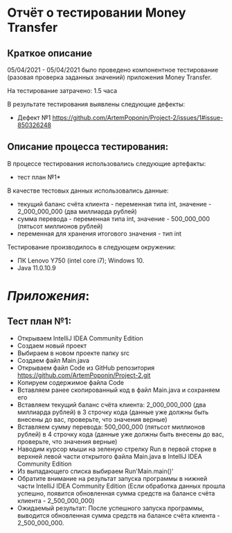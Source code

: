 # Отчёт о тестировании Money Transfer

## Краткое описание

05/04/2021 - 05/04/2021 было проведено компонентное тестирование (разовая проверка заданных значений) приложения Money Transfer.

На тестирование затрачено: 1.5 часа

В результате тестирования выявлены следующие дефекты:
* Дефект №1 https://github.com/ArtemPoponin/Project-2/issues/1#issue-850326248

## Описание процесса тестирования:

В процессе тестирования использовались следующие артефакты:
* тест план №1*

В качестве тестовых данных использовались данные:
* текущий баланс счёта клиента - переменная типа int, значение - 2_000_000_000 (два миллиарда рублей)
* сумма перевода - переменная типа int, значение - 500_000_000 (пятьсот миллионов рублей)
* переменная для хранения итогового значения - тип int

Тестирование производилось в следующем окружении:
* ПК Lenovo Y750 (intel core i7); Windows 10.
* Java 11.0.10.9

# *Приложения*:
 ## Тест план №1:
- Открываем IntelliJ IDEA Community Edition
- Создаем новый проект
- Выбираем в новом проекте папку src
- Создаем файл Main.java
- Открываем файл Code из GitHub репозитория https://github.com/ArtemPoponin/Project-2.git 
- Копируем содержимое файла Code
- Вставляем ранее скопированный код в файл Main.java и сохраняем его
- Вставляем текущий баланс счёта клиента: 2_000_000_000 (два миллиарда рублей) в 3 строчку кода (данные уже должны быть внесены до вас, проверьте, что значения верные)
- Вставляем сумму перевода: 500_000_000 (пятьсот миллионов рублей) в 4 строчку кода (данные уже должны быть внесены до вас, проверьте, что значения верные)
- Наводим курсор мыши на зеленую стрелку Run в первой сторке в верхней левой части открытого файла Main.java в IntelliJ IDEA Community Edition
- Из выпадающего списка выбираем Run'Main.main()'
- Обратите внимание на результат запуска программы в нижней части IntelliJ IDEA Community Edition (Если обработка данных прошла успешно, появится обновленная сумма средств на балансе счёта клиента - 2_500_000_000)
-  Ожидаемый результат: После успешного запуска программы, выводится обновленная сумма средств на балансе счёта клиента - 2_500_000_000.
